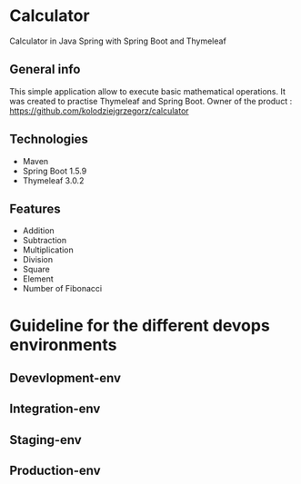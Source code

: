 # Calculator
 Calculator in Java Spring with Spring Boot and Thymeleaf 

## General info
This simple application allow to execute basic mathematical operations. It was created to practise Thymeleaf and Spring Boot.
Owner of the product : https://github.com/kolodziejgrzegorz/calculator

## Technologies
* Maven
* Spring Boot 1.5.9
* Thymeleaf 3.0.2

## Features
* Addition
* Subtraction
* Multiplication
* Division
* Square
* Element 
* Number of Fibonacci

# Guideline for the different devops environments
## Devevlopment-env
## Integration-env
## Staging-env
## Production-env


